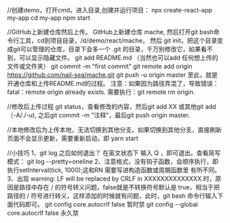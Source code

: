 //创建demo，打开cmd，进入目录,创建并运行项目：
  npx create-react-app my-app
  cd my-app
  npm start

//GitHub上新建仓库然后上传。
  GitHub上新建仓库 mache, 然后打开git bash命令行工具，cd到项目目录，/d/demo/react/mache，
  然后 git init，把这个目录变成git可以管理的仓库，目录下会多一个 .git 的目录，千万别修改它，如果看不到，可以显示隐藏文件。
  git add README.md （当然也可以add 任何想上传的文件或文件夹）
  git commit -m "first commit"
  git remote add origin https://github.com/nail-sea/mache.git
  git push -u origin master
  至此，就是开通仓库和上传README.md的过程。
  注意：如果因为路径弄混了，导致错误：fatal：remote origin already exists.  需要执行：git remote rm origin.

//修改后上传过程
  git status，查看修改的内容，然后git add XX 或其他git add （-A/./-u), 之后git commit -m "注释"，最后git push origin master.

//本地修改后为上传本地，无法切换到其他分支。如果切换到其他分支，直接刷新页面不会显示更新，需要重新启动，即 yarn start  

//小技巧
1、git log 之后如何退出？ 在英文状态下 输入 Q ，即可退出。查看简写模式： git log --pretty=oneline
2、注意格式，没有钩子函数，会顺序执行，即执行setInterval(tick, 1000);这和RN 需要写进构造函数或周期函数里 有所不同。
3、出现 warning: LF will be replaced by CRLF in XXXXXXXXXXXXXX.时，原因是路径中存在 / 的符号转义问题，false就是不转换符号默认是 true，相当于把路径的 / 符号进行转义，这样添加的时候就有问题，此时，git bash 命令行输入下面代码即可。
  git config core.autocrlf false  暂时禁
  git config --global core.autocrlf false 永久禁 
